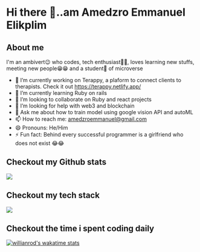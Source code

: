 # Hi there 👋..am Amedzro Emmanuel Elikplim

## About me
   I'm an ambivert😉 who codes, tech enthusiast🐱‍👤, loves learning new stuffs, meeting new people😁😁 and a student🏬 of microverse 

- 🔭 I’m currently working on Terappy, a plaform to connect clients to therapists. Check it out https://terappy.netlify.app/
- 🌱 I’m currently learning Ruby on rails
- 👯 I’m looking to collaborate on Ruby and react projects
- 🤔 I’m looking for help with web3 and blockchain
- 💬 Ask me about how to train model using google vision API and autoML
- 📫 How to reach me: amedzroemmanuel@gmail.com
- 😄 Pronouns: He/Him
- ⚡ Fun fact: Behind every successful programmer is a girlfriend who does not exist 😂😂

## Checkout my Github stats
<a href="https://github.com/anuraghazra/github-readme-stats">
  <img align="center" src="https://github-readme-stats.vercel.app/api?username=Amedzro-Elikplim&count_private=true&show_icons=true&theme=radical" />
</a>

## Checkout my tech stack
<a href="https://github.com/anuraghazra/convoychat">
  <img align="center" src="https://github-readme-stats.vercel.app/api/top-langs/?username=Amedzro-Elikplim&langs_count=10&layout=compact&theme=radical" />
</a>

## Checkout the time i spent coding daily
[![willianrod's wakatime stats](https://github-readme-stats.vercel.app/api/wakatime?username=Amedzro_Elikplim&theme=radical)](https://github.com/anuraghazra/github-readme-stats)

